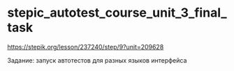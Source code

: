 # stepic_autotest_course_unit_3_final_task

https://stepik.org/lesson/237240/step/9?unit=209628

Задание: запуск автотестов для разных языков интерфейса
